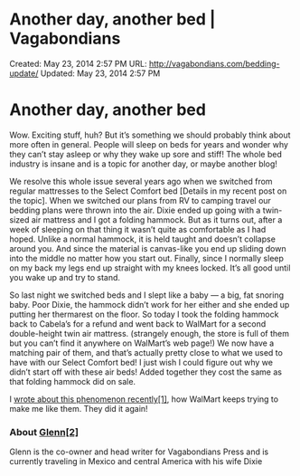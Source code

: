 # Another day, another bed | Vagabondians

Created: May 23, 2014 2:57 PM
URL: http://vagabondians.com/bedding-update/
Updated: May 23, 2014 2:57 PM

# Another day, another bed

Wow. Exciting stuff, huh? But it’s something we should probably think about more often in general. People will sleep on beds for years and wonder why they can’t stay asleep or why they wake up sore and stiff! The whole bed industry is insane and is a topic for another day, or maybe another blog!

We resolve this whole issue several years ago when we switched from regular mattresses to the Select Comfort bed [Details in my recent post on the topic]. When we switched our plans from RV to camping travel our bedding plans were thrown into the air. Dixie ended up going with a twin-sized air mattress and I got a folding hammock. But as it turns out, after a week of sleeping on that thing it wasn’t quite as comfortable as I had hoped. Unlike a normal hammock, it is held taught and doesn’t collapse around you. And since the material is canvas-like you end up sliding down into the middle no matter how you start out. Finally, since I normally sleep on my back my legs end up straight with my knees locked. It’s all good until you wake up and try to stand.

So last night we switched beds and I slept like a baby — a big, fat snoring baby. Poor Dixie, the hammock didn’t work for her either and she ended up putting her thermarest on the floor. So today I took the folding hammock back to Cabela’s for a refund and went back to WalMart for a second double-height twin air mattress. (strangely enough, the store is full of them but you can’t find it anywhere on WalMart’s web page!) We now have a matching pair of them, and that’s actually pretty close to what we used to have with our Select Comfort bed! I just wish I could figure out why we didn’t start off with these air beds! Added together they cost the same as that folding hammock did on sale.

I [wrote about this phenomenon recently[1]](http://www.www.vagabondians.dev/114/compromise-lovehate-relationship-walmart), how WalMart keeps trying to make me like them. They did it again!

### About [Glenn[2]](http://vagabondians.com/author/dixonge/)

Glenn is the co-owner and head writer for Vagabondians Press and is currently traveling in Mexico and central America with his wife Dixie